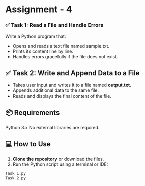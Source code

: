 # Assignment - 4

### ✅ Task 1: Read a File and Handle Errors 
 Write a Python program that:
 - Opens and reads a text file named sample.txt.
 - Prints its content line by line.
 - Handles errors gracefully if the file does not exist.

## ✅ Task 2:  Write and Append Data to a File
 - Takes user input and writes it to a file named **output.txt.**
 - Appends additional data to the same file.
 - Reads and displays the final content of the file.

## 📦 Requirements

Python 3.x
No external libraries are required.

## 💻 How to Use

1. **Clone the repository** or download the files.
2. Run the Python script using a terminal or IDE:

```bash
Task 1.py
Task 2.py
